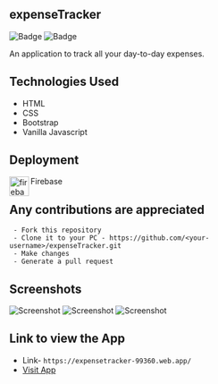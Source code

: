 ## expenseTracker

![Badge](https://img.shields.io/badge/expense--tracker-application-orange)
![Badge](https://img.shields.io/badge/open--source-%E2%9D%A4-red)

An application to track all your day-to-day expenses.

## Technologies Used

 - HTML
 - CSS
 - Bootstrap
 - Vanilla Javascript

## Deployment
  <img align="left" alt="firebase" width="35px" src="https://www.vectorlogo.zone/logos/firebase/firebase-icon.svg" />
  Firebase<br>

## Any contributions are appreciated
```
 - Fork this repository
 - Clone it to your PC - https://github.com/<your-username>/expenseTracker.git
 - Make changes
 - Generate a pull request
```
## Screenshots

![Screenshot](https://user-images.githubusercontent.com/80754608/122010951-3f634600-cdd9-11eb-803f-81228f27b175.png)
![Screenshot](https://user-images.githubusercontent.com/80754608/122011022-5013bc00-cdd9-11eb-999d-c52bd0cbc504.png)
![Screenshot](https://user-images.githubusercontent.com/80754608/122011085-5c981480-cdd9-11eb-9230-b997e6156ff5.png)

## Link to view the App
 - Link- `https://expensetracker-99360.web.app/`
 - [Visit App](https://expensetracker-99360.web.app/)

